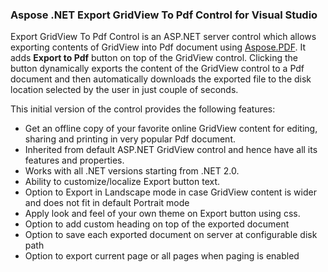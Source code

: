 <h3>Aspose .NET Export GridView To Pdf Control for Visual Studio</h3>

<p>Export GridView To Pdf Control is an ASP.NET server control which allows exporting contents of GridView into Pdf document using <a rel="nofollow" class="external-link" href="https://products.aspose.com/pdf/net">Aspose.PDF</a>. It adds <b>Export to Pdf</b> button on top of the GridView control. Clicking the button dynamically exports the content of the GridView control to a Pdf document and then automatically downloads the exported file to the disk location selected by the user in just couple of seconds.</p>

<p>This initial version of the control provides the following features:</p>
<ul>
	<li>Get an offline copy of your favorite online GridView content for editing, sharing and printing in very popular Pdf document.</li>
	<li>Inherited from default ASP.NET GridView control and hence have all its features and properties.</li>
	<li>Works with all .NET versions starting from .NET 2.0.</li>
	<li>Ability to customize/localize Export button text.</li>
	<li>Option to Export in Landscape mode in case GridView content is wider and does not fit in default Portrait mode</li>
	<li>Apply look and feel of your own theme on Export button using css.</li>
	<li>Option to add custom heading on top of the exported document</li>
	<li>Option to save each exported document on server at configurable disk path</li>
	<li>Option to export current page or all pages when paging is enabled</li>
</ul>
